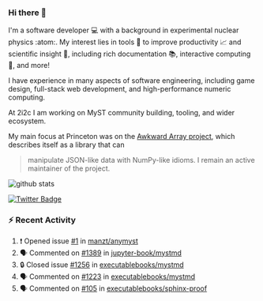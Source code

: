 ### Hi there 👋 

I'm a software developer 💻 with a background in experimental nuclear physics :atom:. My interest lies in tools :wrench: to improve productivity :chart_with_upwards_trend: and scientific insight :telescope:, including rich documentation 📚, interactive computing 🧮, and more! 

I have experience in many aspects of software engineering, including game design, full-stack web development, and high-performance numeric computing. 

At 2i2c I am working on MyST community building, tooling, and wider ecosystem. 

My main focus at Princeton was on the [Awkward Array project](awkward-array.org/), which describes itself as a library that can 
> manipulate JSON-like data with NumPy-like idioms. I remain an active maintainer of the project. 

![github stats](https://github-readme-stats.vercel.app/api?username=agoose77&show_icons=true&hide_rank=true&hide_title=true&bg_color=30,e76445,904e95&text_color=efe3ec&icon_color=efe3ec)
<!--
**agoose77/agoose77** is a ✨ _special_ ✨ repository because its `README.md` (this file) appears on your GitHub profile.

Here are some ideas to get you started:

- 🔭 I’m currently working on ...
- 🌱 I’m currently learning ...
- 👯 I’m looking to collaborate on ...
- 🤔 I’m looking for help with ...
- 💬 Ask me about ...
- 📫 How to reach me: ...
- 😄 Pronouns: ...
- ⚡ Fun fact: ...
-->

[![Twitter Badge](https://img.shields.io/twitter/follow/agoose77?style=flat-square&logo=Twitter&logoColor=white&color=cornflowerblue)](https://twitter.com/agoose77)

### :zap: Recent Activity

<!--START_SECTION:activity-->
1. ❗ Opened issue [#1](https://github.com/manzt/anymyst/issues/1) in [manzt/anymyst](https://github.com/manzt/anymyst)
2. 🗣 Commented on [#1389](https://github.com/jupyter-book/mystmd/pull/1389#issuecomment-2227498899) in [jupyter-book/mystmd](https://github.com/jupyter-book/mystmd)
3. 🔒 Closed issue [#1256](https://github.com/executablebooks/mystmd/issues/1256) in [executablebooks/mystmd](https://github.com/executablebooks/mystmd)
4. 🗣 Commented on [#1223](https://github.com/executablebooks/mystmd/pull/1223#issuecomment-2223445145) in [executablebooks/mystmd](https://github.com/executablebooks/mystmd)
5. 🗣 Commented on [#105](https://github.com/executablebooks/sphinx-proof/pull/105#issuecomment-2222262321) in [executablebooks/sphinx-proof](https://github.com/executablebooks/sphinx-proof)
<!--END_SECTION:activity-->
